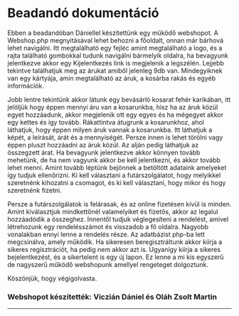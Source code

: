 # Beadandó dokumentáció

Ebben a beadandóban Dániellel készítettünk egy működő webshopot. A Webshop.php megnyitásával lehet behozni a főoldalt, onnan már bárhová lehet navigálni. Itt megtalálható egy fejléc amint megtalálható a logo, és a rajta található gombokkal tudunk navigálni bármelyik oldalra, ha bevagyunk jelentkezve akkor egy Kijelentkezés link is megjelenik a legszélén. Lejjebb tekintve találhatjuk meg az árukat amiből jelenleg 9db van. Mindegyiknek van egy kártyája, amin megtalálható az áruk, a kosárba rakás és egyéb információk.

Jobb lentre tekintünk akkor látunk egy bevásárló kosarat fehér karikában, itt jelöljük hogy éppen mennyi áru van a kosarunkba, hisz ha az áruk közül egyet hozzáadunk, akkor megjelenik ott egy egyes és ha mégegyet akkor egy kettes és így tovább. Rákattintva átugrunk a kosarunkhoz, ahol láthatjuk, hogy éppen milyen áruk vannak a kosarunkba. Itt láthatjuk a képét, a leírását, árát és a mennyiségét. Persze innen is lehet törölni vagy éppen pluszt hozzáadni az áruk közül. Az alján pedig láthatjuk az összegzett árat. Ha bevagyunk jelentkezve akkor könnyen tovább mehetünk, de ha nem vagyunk akkor be kell jelentkezni, és akkor tovább lehet menni. Amint tovább léptünk bejönnek a betöltött adataink amelyeket így tudjuk ellenőrizni. Ki kell választani a futárszolgálatot, hogy melyikkel szeretnénk kihozatni a csomagot, és ki kell választani, hogy mikor és hogy szeretnénk fizetni.

Persze a futárszolgálatok is felárasak, és az online fizetésen kívül is minden. Amint kiválasztjuk mindkettőnél valamelyiket és fizetős, akkor az legalul hozzáadódik a összeghez. Innentől tudjuk véglegesíteni a rendelést, amivel létrehozunk egy rendelésszámot és visszadob a fő oldalra. Nagyobb vonalakban ennyi lenne a rendelés része. Az adatbázist php-ba lett megcsinálva, amely működik. Ha sikeresen beregisztráltunk akkor kiírja a sikeres regisztrációt, ha pedig nem akkor azt is. Ugyanígy kiírja a sikeres bejelentkezést, és a sikertelent is egy új lapon. Ez lenne a mi kis egyszerű de nagyszerű működő webshopunk amellyel rengeteget dolgoztunk.

Köszönjük, hogy végigolvasta.

### Webshopot készítették: Viczián Dániel és Oláh Zsolt Martin

***